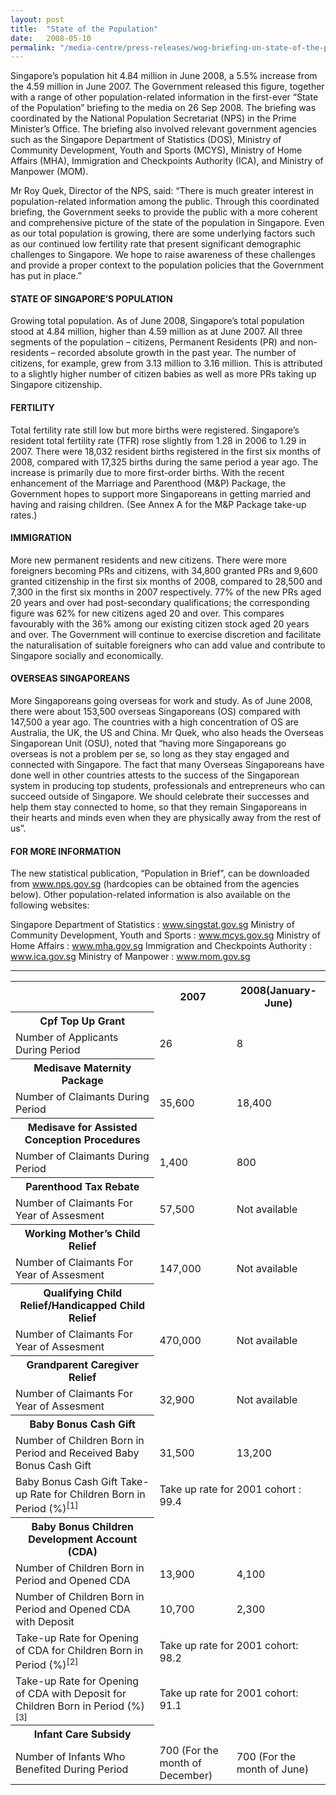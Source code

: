 ```yaml
---
layout: post
title:  "State of the Population"
date:   2008-05-10
permalink: "/media-centre/press-releases/wog-briefing-on-state-of-the-population-1"
---
```


Singapore’s population hit 4.84 million in June 2008, a 5.5% increase from the 4.59 million in June 2007. The Government released this figure, together with a range of other population-related information in the first-ever “State of the Population” briefing to the media on 26 Sep 2008. The briefing was coordinated by the National Population Secretariat (NPS) in the Prime Minister’s Office. The briefing also involved relevant government agencies such as the Singapore Department of Statistics (DOS), Ministry of Community Development, Youth and Sports (MCYS), Ministry of Home Affairs (MHA), Immigration and Checkpoints Authority (ICA), and Ministry of Manpower (MOM).

Mr Roy Quek, Director of the NPS, said: “There is much greater interest in population-related information among the public. Through this coordinated briefing, the Government seeks to provide the public with a more coherent and comprehensive picture of the state of the population in Singapore. Even as our total population is growing, there are some underlying factors such as our continued low fertility rate that present significant demographic challenges to Singapore. We hope to raise awareness of these challenges and provide a proper context to the population policies that the Government has put in place.”

#### **STATE OF SINGAPORE’S POPULATION**

Growing total population. As of June 2008, Singapore’s total population stood at 4.84 million, higher than 4.59 million as at June 2007. All three segments of the population – citizens, Permanent Residents (PR) and non-residents – recorded absolute growth in the past year. The number of citizens, for example, grew from 3.13 million to 3.16 million. This is attributed to a slightly higher number of citizen babies as well as more PRs taking up Singapore citizenship.

#### **FERTILITY**

Total fertility rate still low but more births were registered. Singapore’s resident total fertility rate (TFR) rose slightly from 1.28 in 2006 to 1.29 in 2007. There were 18,032 resident births registered in the first six months of 2008, compared with 17,325 births during the same period a year ago. The increase is primarily due to more first-order births. With the recent enhancement of the Marriage and Parenthood (M&P) Package, the Government hopes to support more Singaporeans in getting married and having and raising children. (See Annex A for the M&P Package take-up rates.)

#### **IMMIGRATION**

More new permanent residents and new citizens. There were more foreigners becoming PRs and citizens, with 34,800 granted PRs and 9,600 granted citizenship in the first six months of 2008, compared to 28,500 and 7,300 in the first six months in 2007 respectively. 77% of the new PRs aged 20 years and over had post-secondary qualifications; the corresponding figure was 62% for new citizens aged 20 and over. This compares favourably with the 36% among our existing citizen stock aged 20 years and over. The Government will continue to exercise discretion and facilitate the naturalisation of suitable foreigners who can add value and contribute to Singapore socially and economically.

#### **OVERSEAS SINGAPOREANS**

More Singaporeans going overseas for work and study. As of June 2008, there were about 153,500 overseas Singaporeans (OS) compared with 147,500 a year ago. The countries with a high concentration of OS are Australia, the UK, the US and China. Mr Quek, who also heads the Overseas Singaporean Unit (OSU), noted that “having more Singaporeans go overseas is not a problem per se, so long as they stay engaged and connected with Singapore. The fact that many Overseas Singaporeans have done well in other countries attests to the success of the Singaporean system in producing top students, professionals and entrepreneurs who can succeed outside of Singapore. We should celebrate their successes and help them stay connected to home, so that they remain Singaporeans in their hearts and minds even when they are physically away from the rest of us”.

#### **FOR MORE INFORMATION**

The new statistical publication, “Population in Brief”, can be downloaded from www.nps.gov.sg (hardcopies can be obtained from the agencies below). Other population-related information is also available on the following websites:

Singapore Department of Statistics : www.singstat.gov.sg
Ministry of Community Development, Youth and Sports : www.mcys.gov.sg 
Ministry of Home Affairs : www.mha.gov.sg 
Immigration and Checkpoints Authority : www.ica.gov.sg
Ministry of Manpower : www.mom.gov.sg

---
<table class="table-h">  <tr>    <th> </th>    <th>2007</th> <th>2008(January-June)</th> </tr>  
<tr>    <th> Cpf Top Up Grant </th>    <td> </td> <td> </td> </tr>    
<tr>    <td> Number of Applicants During Period</td> <td>26</td> <td>8 </td> </tr>
<tr>    <th> Medisave Maternity Package </th>    <td> </td> <td> </td> </tr>  
<tr>    <td> Number of Claimants During Period</td> <td>35,600</td> <td>18,400</td> </tr>
<tr>    <th> Medisave for Assisted Conception Procedures</th>    <td> </td> <td> </td> </tr> 
<tr>    <td> Number of Claimants During Period</td> <td>1,400</td> <td>800</td> </tr>
<tr>    <th> Parenthood Tax Rebate</th>    <td> </td> <td> </td> </tr>
<tr>    <td> Number of Claimants For Year of Assesment</td> <td>57,500</td> <td>Not available</td> </tr>
<tr>    <th> Working Mother’s Child Relief</th>    <td> </td> <td> </td> </tr>
<tr>    <td> Number of Claimants For Year of Assesment</td> <td>147,000</td> <td>Not available</td> </tr>
<tr>    <th> Qualifying Child Relief/Handicapped Child Relief</th>    <td> </td> <td> </td> </tr>  
<tr>    <td> Number of Claimants For Year of Assesment</td> <td>470,000</td> <td>Not available</td> </tr>
<tr>    <th> Grandparent Caregiver Relief</th>    <td> </td> <td> </td> </tr>  
<tr>    <td> Number of Claimants For Year of Assesment</td> <td>32,900</td> <td>Not available</td> </tr>
<tr>    <th> Baby Bonus Cash Gift</th>    <td> </td> <td> </td> </tr>  
<tr>    <td> Number of Children Born in Period and Received Baby Bonus Cash Gift</td> <td>31,500</td> <td>13,200</td> </tr>
<tr>    <td> Baby Bonus Cash Gift Take-up Rate for Children Born in Period (%)<sup>[1]</sup></td> <td colspan="2">Take up rate for 2001 cohort : 99.4</td>  </tr> 
<tr>    <th> Baby Bonus Children Development Account (CDA)</th>    <td> </td> <td> </td> </tr>
<tr>    <td> Number of Children Born in Period and Opened CDA</td> <td>13,900</td> <td>4,100</td> </tr>
<tr>    <td>Number of Children Born in Period and Opened CDA with Deposit</td> <td>10,700</td> <td>2,300</td> </tr>  
<tr>    <td> Take-up Rate for Opening of CDA for Children Born in Period (%)<sup>[2]</sup></td> <td colspan="2">Take up rate for 2001 cohort: 98.2</td>  </tr>  
<tr>    <td> Take-up Rate for Opening of CDA with Deposit for Children Born in Period (%)<sup>[3]</sup></td> <td colspan="2">Take up rate for 2001 cohort: 91.1</td>  </tr>
<th>Infant Care Subsidy</th>    <td> </td> <td> </td> </tr>
<tr>    <td> Number of Infants Who Benefited During Period</td> <td>700 (For the month of December)</td> <td>700 (For the month of June)</td> </tr>
</table>
